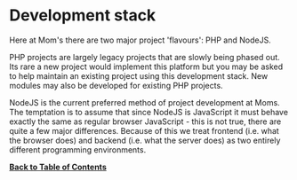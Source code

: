 Development stack
=================
Here at Mom's there are two major project 'flavours': PHP and NodeJS.

PHP projects are largely legacy projects that are slowly being phased out. Its rare a new project would implement this platform but you may be asked to help maintain an existing project using this development stack. New modules may also be developed for existing PHP projects.

NodeJS is the current preferred method of project development at Moms. The temptation is to assume that since NodeJS is JavaScript it must behave exactly the same as regular browser JavaScript - this is not true, there are quite a few major differences. Because of this we treat frontend (i.e. what the browser does) and backend (i.e. what the server does) as two entirely different programming environments.


**[Back to Table of Contents](README.md)**
